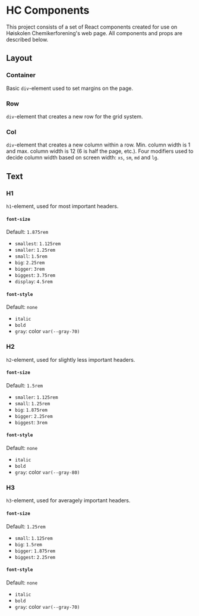 # HC Components

This project consists of a set of React components created for use on Høiskolen Chemikerforening's web page. All components and props are described below.

## Layout

### Container
Basic `div`-element used to set margins on the page.

### Row
`div`-element that creates a new row for the grid system.

### Col
`div`-element that creates a new column within a row. Min. column width is 1 and max. column width is 12 (6 is half the page, etc.). Four modifiers used to decide column width based on screen width: `xs`, `sm`, `md` and `lg`.

## Text

### H1
`h1`-element, used for most important headers.

#### `font-size`
Default: `1.875rem`
- `smallest`: `1.125rem`
- `smaller`: `1.25rem`
- `small`: `1.5rem`
- `big`: `2.25rem`
- `bigger`: `3rem`
- `biggest`: `3.75rem`
- `display`: `4.5rem`

#### `font-style`
Default: `none`
- `italic`
- `bold`
- `gray`: color `var(--gray-70)`


### H2
`h2`-element, used for slightly less important headers.

#### `font-size`
Default: `1.5rem`
- `smaller`: `1.125rem`
- `small`: `1.25rem`
- `big`: `1.875rem`
- `bigger`: `2.25rem`
- `biggest`: `3rem`

#### `font-style`
Default: `none`
- `italic`
- `bold`
- `gray`: color `var(--gray-80)`


### H3
`h3`-element, used for averagely important headers.

#### `font-size`
Default: `1.25rem`
- `small`: `1.125rem`
- `big`: `1.5rem`
- `bigger`: `1.875rem`
- `biggest`: `2.25rem`

#### `font-style`
Default: `none`
- `italic`
- `bold`
- `gray`: color `var(--gray-70)`